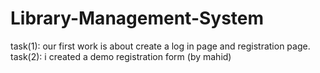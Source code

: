 # Library-Management-System
task(1): our first work is about create a log in page and registration page.
task(2): i created a demo registration form (by mahid)